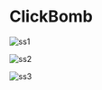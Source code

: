 # ClickBomb

![ss1](https://user-images.githubusercontent.com/62642278/126867002-8668f536-5583-4a33-8c01-b3a9be77a3f2.PNG)

![ss2](https://user-images.githubusercontent.com/62642278/126867004-309205fe-5623-4c71-8682-c045abed84ba.PNG)

![ss3](https://user-images.githubusercontent.com/62642278/126867006-f1050c65-ba36-4005-92e0-5650c34585dc.PNG)

